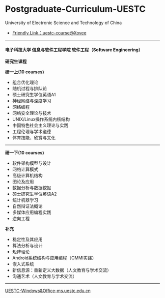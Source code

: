 # Postgraduate-Curriculum-UESTC
University of Electronic Science and Technology of China
+ [Friendly Link：uestc-course@Xovee](https://github.com/Xovee/uestc-course)
---
#### **电子科技大学 信息与软件工程学院 软件工程（Software Engineering）**
**研究生课程**

**研一上(10 courses)**
* 组合优化理论
* 随机过程与排队论
* 硕士研究生学位英语A1
* 神经网络与深度学习
* 网络编程
* 网络安全理论与技术
* UNIX/Linux操作系统内核结构
* 中国特色社会主义理论与实践
* 工程伦理与学术道德
* 体育技能、欣赏与文化

---
**研一下(10 courses)**
* 软件架构模型与设计
* 网络计算模式
* 高级计算机结构
* 图论及应用
* 数据分析与数据挖掘
* 硕士研究生学位英语A2
* 统计机器学习
* 自然辩证法概论
* 多媒体应用编程实践
* 逆向工程

**补充**
* 稳定性及其应用
* 算法分析与设计
* 矩阵理论
* Android系统结构与应用编程（CMMI实践）
* 嵌入式系统
* 新信息源：重新定义大数据（人文教育与学术交流）
* 沟通艺术（人文教育与学术交流）
---
[UESTC-Windows&Office-ms.uestc.edu.cn](http://ms.uestc.edu.cn/)


